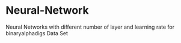 # Neural-Network
Neural Networks with different number of layer and learning rate for binaryalphadigs Data Set
